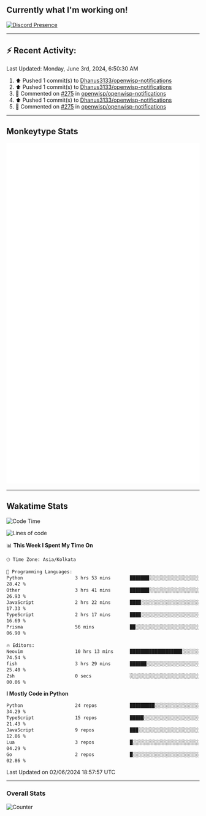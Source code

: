 ## Currently what I'm working on!
[![Discord Presence](https://lanyard.cnrad.dev/api/534981034400284712)](https://discord.com/users/534981034400284712)

---

## :zap: Recent Activity:
<!--RECENT_ACTIVITY:last_update-->
Last Updated: Monday, June 3rd, 2024, 6:50:30 AM
<!--RECENT_ACTIVITY:last_update_end-->
<!--RECENT_ACTIVITY:start-->
1. ⬆️ Pushed 1 commit(s) to [Dhanus3133/openwisp-notifications](https://github.com/Dhanus3133/openwisp-notifications)<br>
2. ⬆️ Pushed 1 commit(s) to [Dhanus3133/openwisp-notifications](https://github.com/Dhanus3133/openwisp-notifications)<br>
3. 💬 Commented on [#275](https://github.com/openwisp/openwisp-notifications/pull/275#discussion_r1621244945) in [openwisp/openwisp-notifications](https://github.com/openwisp/openwisp-notifications)<br>
4. ⬆️ Pushed 1 commit(s) to [Dhanus3133/openwisp-notifications](https://github.com/Dhanus3133/openwisp-notifications)<br>
5. 💬 Commented on [#275](https://github.com/openwisp/openwisp-notifications/pull/275#issuecomment-2139959578) in [openwisp/openwisp-notifications](https://github.com/openwisp/openwisp-notifications)<br>
<!--RECENT_ACTIVITY:end-->

---

## Monkeytype Stats
<a href="https://monkeytype.com/profile/dhanus">
  <img src="https://raw.githubusercontent.com/Dhanus3133/Dhanus3133/monkeytype/monkeytype-lbpb.svg" alt="Monkeytype Profile" />
</a>

---

## Wakatime Stats
<!--START_SECTION:waka-->
![Code Time](http://img.shields.io/badge/Code%20Time-1%2C880%20hrs%2011%20mins-blue)

![Lines of code](https://img.shields.io/badge/From%20Hello%20World%20I%27ve%20Written-5.1%20million%20lines%20of%20code-blue)

📊 **This Week I Spent My Time On** 

```text
🕑︎ Time Zone: Asia/Kolkata

💬 Programming Languages: 
Python                   3 hrs 53 mins       ███████░░░░░░░░░░░░░░░░░░   28.42 % 
Other                    3 hrs 41 mins       ███████░░░░░░░░░░░░░░░░░░   26.93 % 
JavaScript               2 hrs 22 mins       ████░░░░░░░░░░░░░░░░░░░░░   17.33 % 
TypeScript               2 hrs 17 mins       ████░░░░░░░░░░░░░░░░░░░░░   16.69 % 
Prisma                   56 mins             ██░░░░░░░░░░░░░░░░░░░░░░░   06.90 % 

🔥 Editors: 
Neovim                   10 hrs 13 mins      ███████████████████░░░░░░   74.54 % 
fish                     3 hrs 29 mins       ██████░░░░░░░░░░░░░░░░░░░   25.40 % 
Zsh                      0 secs              ░░░░░░░░░░░░░░░░░░░░░░░░░   00.06 % 
```

**I Mostly Code in Python** 

```text
Python                   24 repos            █████████░░░░░░░░░░░░░░░░   34.29 % 
TypeScript               15 repos            █████░░░░░░░░░░░░░░░░░░░░   21.43 % 
JavaScript               9 repos             ███░░░░░░░░░░░░░░░░░░░░░░   12.86 % 
Lua                      3 repos             █░░░░░░░░░░░░░░░░░░░░░░░░   04.29 % 
Go                       2 repos             █░░░░░░░░░░░░░░░░░░░░░░░░   02.86 % 
```




 Last Updated on 02/06/2024 18:57:57 UTC
<!--END_SECTION:waka-->
---

### Overall Stats

<img src="https://moe-counter.glitch.me/get/@Dhanus3133?theme=asoul" alt="Counter" />
